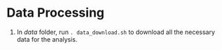 # Data Processing

1. In *data* folder, run `. data_download.sh` to download all the necessary data for the analysis.
